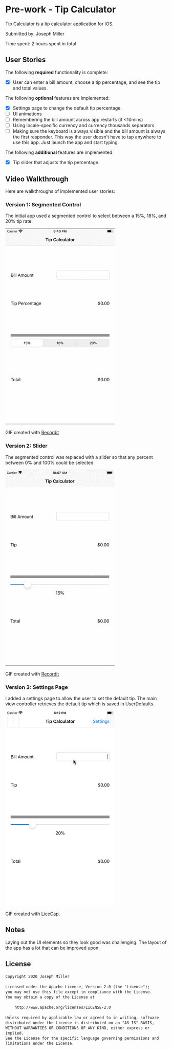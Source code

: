 # Pre-work - Tip Calculator

Tip Calculator is a tip calculator application for iOS.

Submitted by: Joseph Miller

Time spent: 2 hours spent in total

## User Stories

The following **required** functionality is complete:

* [x] User can enter a bill amount, choose a tip percentage, and see the tip and total values.

The following **optional** features are implemented:
* [x] Settings page to change the default tip percentage.
* [ ] UI animations
* [ ] Remembering the bill amount across app restarts (if <10mins)
* [ ] Using locale-specific currency and currency thousands separators.
* [ ] Making sure the keyboard is always visible and the bill amount is always the first responder. This way the user doesn't have to tap anywhere to use this app. Just launch the app and start typing.

The following **additional** features are implemented:

- [x] Tip slider that adjusts the tip percentage.

## Video Walkthrough 

Here are walkthroughs of implemented user stories:

### Version 1: Segmented Control
The initial app used a segmented control to select between a 15%, 18%, and 20% tip rate.

<img src='tipCalcSeg.gif' title='Tip Calculator Version 1' alt='Tip Calculator Version 1' />

GIF created with [Recordit](https://recordit.co/)

### Version 2: Slider
The segmented control was replaced with a slider so that any percent between 0% and 100% could be selected.

<img src='tipCalcSlider.gif' title='Tip Calculator Version 2' alt='Tip Calculator Version 2' />

GIF created with [Recordit](https://recordit.co/)

### Version 3: Settings Page
I added a settings page to allow the user to set the default tip. The main view controller retrieves the default tip which is saved in UserDefaults.

<img src='settingsPage.gif' title='Tip Calculator Version 3' alt='Tip Calculator Version 3' />

GIF created with [LiceCap](http://www.cockos.com/licecap/).

## Notes

Laying out the UI elements so they look good was challenging. The layout of the app has a lot that can be improved upon.

## License

    Copyright 2020 Joseph Miller

    Licensed under the Apache License, Version 2.0 (the "License");
    you may not use this file except in compliance with the License.
    You may obtain a copy of the License at

        http://www.apache.org/licenses/LICENSE-2.0

    Unless required by applicable law or agreed to in writing, software
    distributed under the License is distributed on an "AS IS" BASIS,
    WITHOUT WARRANTIES OR CONDITIONS OF ANY KIND, either express or implied.
    See the License for the specific language governing permissions and
    limitations under the License.
